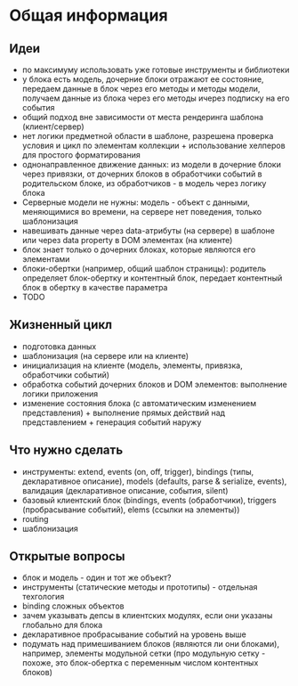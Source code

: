 # Общая информация

## Идеи
* по максимуму использовать уже готовые инструменты и библиотеки
* у блока есть модель, дочерние блоки отражают ее состояние, передаем данные в блок через его методы и методы модели, получаем данные из блока через его методы ичерез подписку на его события
* общий подход вне зависимости от места рендеринга шаблона (клиент/сервер)
* нет логики предметной области в шаблоне, разрешена проверка условия и цикл по элементам коллекции + использование хелперов для простого форматирования
* однонаправленное движение данных: из модели в дочерние блоки через привязки, от дочерних блоков в обработчики событий в родительском блоке, из обработчиков - в модель через логику блока
* Серверные модели не нужны: модель - объект с данными, меняющимися во времени, на сервере нет поведения, только шаблонизация
* навешивать данные через data-атрибуты (на сервере) в шаблоне или через data property в DOM элементах (на клиенте)
* блок знает только о дочерних блоках, которые являются его элементами
* блоки-обертки (например, общий шаблон страницы): родитель определяет блок-обертку и контентный блок, передает контентный блок в обертку в качестве параметра 
* TODO

## Жизненный цикл
* подготовка данных 
* шаблонизация (на сервере или на клиенте)
* инициализация на клиенте (модель, элементы, привязка, обработчики событий)
* обработка событий дочерних блоков и DOM элементов: выполнение логики приложения
* изменение состояния блока (с автоматическим изменением представления) + выполнение прямых действий над представлением + генерация событий наружу

## Что нужно сделать
* инструменты: extend, events (on, off, trigger), bindings (типы, декларативное описание), models (defaults, parse & serialize, events), валидация (декларативное описание, события, silent)
* базовый клиентский блок (bindings, events (обработчики), triggers (пробрасывание событий), elems (ссылки на элементы))
* routing
* шаблонизация

## Открытые вопросы
* блок и модель - один и тот же объект?
* инструменты (статические методы и прототипы) - отдельная техгология
* binding сложных объектов
* зачем указывать депсы в клиентских модулях, если они указаны глобально для блока
* декларативное пробрасывание событий на уровень выше
* подумать над примешиванием блоков (являются ли они блоками), например, элементы модульной сетки (про модульную сетку - похоже, это блок-обертка с переменным числом контентных блоков)
